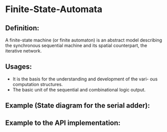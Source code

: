 # Finite-State-Automata

## Definition:
A finite-state machine (or finite automaton) is an abstract model describing
the synchronous sequential machine and its spatial counterpart, the iterative
network.


## Usages:
- It is the basis for the understanding and development of the vari-
ous computation structures.
- The basic unit of the sequential and combinational logic output.

## Example (State diagram for the serial adder):


## Example to the API implementation:

